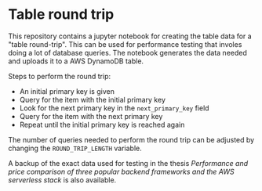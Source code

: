 # Table round trip

This repository contains a jupyter notebook for creating the table data for a "table round-trip". This can be used for performance testing that involes doing a lot of database queries. The notebook generates the data needed and uploads it to a AWS DynamoDB table.

Steps to perform the round trip:
- An initial primary key is given
- Query for the item with the initial primary key
- Look for the next primary key in the `next_primary_key` field
- Query for the item with the next primary key
- Repeat until the initial primary key is reached again

The number of queries needed to perform the round trip can be adjusted by changing the `ROUND_TRIP_LENGTH` variable.

A backup of the exact data used for testing in the thesis *Performance and price comparison of three popular backend frameworks and the AWS serverless stack* is also available.
